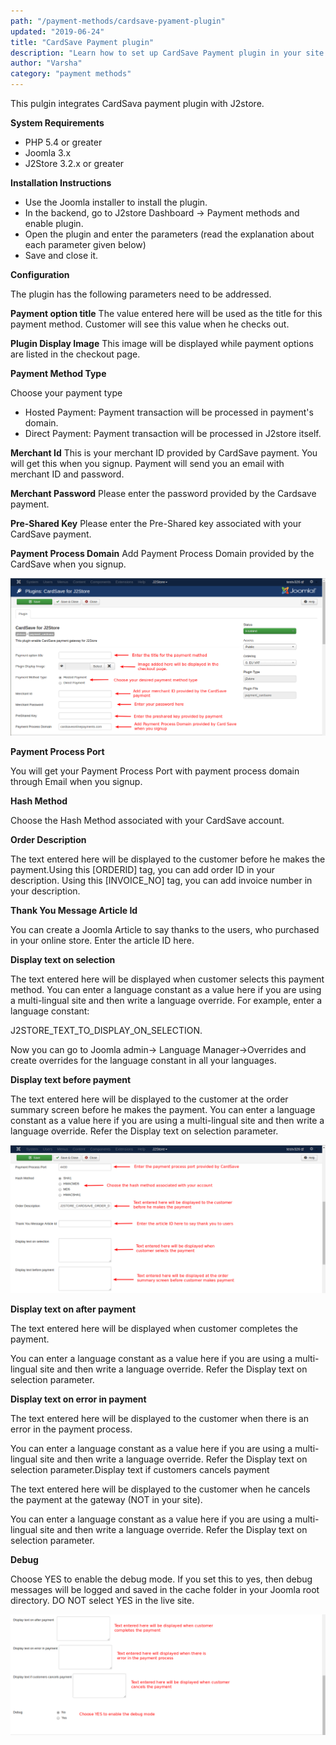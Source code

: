 ```yaml
---
path: "/payment-methods/cardsave-pyament-plugin"
updated: "2019-06-24"
title: "CardSave Payment plugin"
description: "Learn how to set up CardSave Payment plugin in your site."
author: "Varsha"
category: "payment methods"
---
```


This pulgin integrates CardSava payment plugin with J2store.

**System Requirements**
* PHP 5.4 or greater
* Joomla 3.x
* J2Store 3.2.x or greater

**Installation Instructions**

* Use the Joomla installer to install the plugin.
* In the backend, go to J2store Dashboard -> Payment methods and enable plugin.
* Open the plugin and enter the parameters (read the explanation about each parameter given below)
* Save and close it.

**Configuration**

The plugin has the following parameters need to be addressed.

**Payment option title**
The value entered here will be used as the title for this payment method. Customer will see this value when he checks out.

**Plugin Display Image**
 This image will be displayed while payment options are listed in the checkout page.

**Payment Method Type**

Choose your payment type

* Hosted Payment: Payment transaction will be processed in payment's domain.
* Direct Payment: Payment transaction will be processed in J2store itself.

**Merchant Id**
This is your merchant ID provided by CardSave payment. You will get this when you signup. Payment will send you an email with merchant ID and password.

**Merchant Password**
 Please enter the password provided by the Cardsave payment.

**Pre-Shared Key**
   Please enter the Pre-Shared key associated with your CardSave payment.

**Payment Process Domain**
  Add Payment Process Domain provided by the CardSave when you signup.
  
  
  ![cdsv](../../images/payment-methods/Cardsave-payment-plugin/cardsave_one.png)
  
  **Payment Process Port**

You will get your Payment Process Port with payment process domain through Email when you signup.

**Hash Method**

Choose the Hash Method associated with your CardSave account.

**Order Description**

The text entered here will be displayed to the customer before he makes the payment.Using this [ORDERID] tag, you can add order ID in your description. Using this [INVOICE_NO] tag, you can add invoice number in your description.

**Thank You Message Article Id**

You can create a Joomla Article to say thanks to the users, who purchased in your online store. Enter the article ID here.

**Display text on selection**

The text entered here will be displayed when customer selects this payment method. You can enter a language constant as a value here if you are using a multi-lingual site and then write a language override. For example, enter a language constant:

J2STORE_TEXT_TO_DISPLAY_ON_SELECTION.

Now you can go to Joomla admin-> Language Manager->Overrides and create overrides for the language constant in all your languages.

**Display text before payment**

The text entered here will be displayed to the customer at the order summary screen before he makes the payment. You can enter a language constant as a value here if you are using a multi-lingual site and then write a language override. Refer the Display text on selection parameter.
  
  

  ![](../../images/payment-methods/Cardsave-payment-plugin/cardsave_two.png)

  
**Display text on after payment**

The text entered here will be displayed when customer completes the payment.

You can enter a language constant as a value here if you are using a multi-lingual site and then write a language override. Refer the Display text on selection parameter.

**Display text on error in payment**

The text entered here will be displayed to the customer when there is an error in the payment process.

You can enter a language constant as a value here if you are using a multi-lingual site and then write a language override. Refer the Display text on selection parameter.Display text if customers cancels payment

The text entered here will be displayed to the customer when he cancels the payment at the gateway (NOT in your site).

You can enter a language constant as a value here if you are using a multi-lingual site and then write a language override. Refer the Display text on selection parameter.

**Debug**

Choose YES to enable the debug mode. If you set this to yes, then debug messages will be logged and saved in the cache folder in your Joomla root directory. DO NOT select YES in the live site.

![](../../images/payment-methods/Cardsave-payment-plugin/cardsave_three.png)
  
  
  